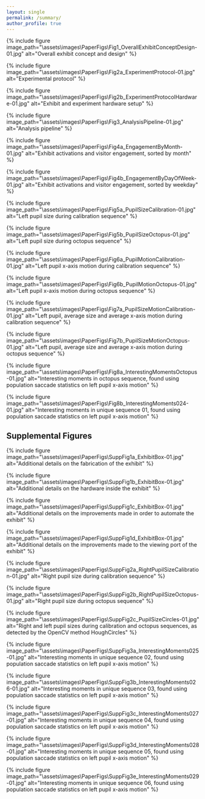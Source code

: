 ```yaml
---
layout: single
permalink: /summary/
author_profile: true
---
```


{% include figure image_path="\assets\images\PaperFigs\Fig1_OverallExhibitConceptDesign-01.jpg" alt="Overall exhibit concept and design" %}

{% include figure image_path="\assets\images\PaperFigs\Fig2a_ExperimentProtocol-01.jpg" alt="Experimental protocol" %}

{% include figure image_path="\assets\images\PaperFigs\Fig2b_ExperimentProtocolHardware-01.jpg" alt="Exhibit and experiment hardware setup" %}

{% include figure image_path="\assets\images\PaperFigs\Fig3_AnalysisPipeline-01.jpg" alt="Analysis pipeline" %}

{% include figure image_path="\assets\images\PaperFigs\Fig4a_EngagementByMonth-01.jpg" alt="Exhibit activations and visitor engagement, sorted by month" %}

{% include figure image_path="\assets\images\PaperFigs\Fig4b_EngagementByDayOfWeek-01.jpg" alt="Exhibit activations and visitor engagement, sorted by weekday" %}

{% include figure image_path="\assets\images\PaperFigs\Fig5a_PupilSizeCalibration-01.jpg" alt="Left pupil size during calibration sequence" %}

{% include figure image_path="\assets\images\PaperFigs\Fig5b_PupilSizeOctopus-01.jpg" alt="Left pupil size during octopus sequence" %}

{% include figure image_path="\assets\images\PaperFigs\Fig6a_PupilMotionCalibration-01.jpg" alt="Left pupil x-axis motion during calibration sequence" %}

{% include figure image_path="\assets\images\PaperFigs\Fig6b_PupilMotionOctopus-01.jpg" alt="Left pupil x-axis motion during octopus sequence" %}

{% include figure image_path="\assets\images\PaperFigs\Fig7a_PupilSizeMotionCalibration-01.jpg" alt="Left pupil, average size and average x-axis motion during calibration sequence" %}

{% include figure image_path="\assets\images\PaperFigs\Fig7b_PupilSizeMotionOctopus-01.jpg" alt="Left pupil, average size and average x-axis motion during octopus sequence" %}

{% include figure image_path="\assets\images\PaperFigs\Fig8a_InterestingMomentsOctopus-01.jpg" alt="Interesting moments in octopus sequence, found using population saccade statistics on left pupil x-axis motion" %}

{% include figure image_path="\assets\images\PaperFigs\Fig8b_InterestingMoments024-01.jpg" alt="Interesting moments in unique sequence 01, found using population saccade statistics on left pupil x-axis motion" %}

## Supplemental Figures

{% include figure image_path="\assets\images\PaperFigs\SuppFig1a_ExhibitBox-01.jpg" alt="Additional details on the fabrication of the exhibit" %}

{% include figure image_path="\assets\images\PaperFigs\SuppFig1b_ExhibitBox-01.jpg" alt="Additional details on the hardware inside the exhibit" %}

{% include figure image_path="\assets\images\PaperFigs\SuppFig1c_ExhibitBox-01.jpg" alt="Additional details on the improvements made in order to automate the exhibit" %}

{% include figure image_path="\assets\images\PaperFigs\SuppFig1d_ExhibitBox-01.jpg" alt="Additional details on the improvements made to the viewing port of the exhibit" %}

{% include figure image_path="\assets\images\PaperFigs\SuppFig2a_RightPupilSizeCalibration-01.jpg" alt="Right pupil size during calibration sequence" %}

{% include figure image_path="\assets\images\PaperFigs\SuppFig2b_RightPupilSizeOctopus-01.jpg" alt="Right pupil size during octopus sequence" %}

{% include figure image_path="\assets\images\PaperFigs\SuppFig2c_PupilSizeCircles-01.jpg" alt="Right and left pupil sizes during calibration and octopus sequences, as detected by the OpenCV method HoughCircles" %}

{% include figure image_path="\assets\images\PaperFigs\SuppFig3a_InterestingMoments025-01.jpg" alt="Interesting moments in unique sequence 02, found using population saccade statistics on left pupil x-axis motion" %}

{% include figure image_path="\assets\images\PaperFigs\SuppFig3b_InterestingMoments026-01.jpg" alt="Interesting moments in unique sequence 03, found using population saccade statistics on left pupil x-axis motion" %}

{% include figure image_path="\assets\images\PaperFigs\SuppFig3c_InterestingMoments027-01.jpg" alt="Interesting moments in unique sequence 04, found using population saccade statistics on left pupil x-axis motion" %}

{% include figure image_path="\assets\images\PaperFigs\SuppFig3d_InterestingMoments028-01.jpg" alt="Interesting moments in unique sequence 05, found using population saccade statistics on left pupil x-axis motion" %}

{% include figure image_path="\assets\images\PaperFigs\SuppFig3e_InterestingMoments029-01.jpg" alt="Interesting moments in unique sequence 06, found using population saccade statistics on left pupil x-axis motion" %}
